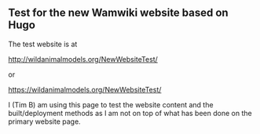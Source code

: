 ## Test for the new Wamwiki website based on Hugo

The test website is at

http://wildanimalmodels.org/NewWebsiteTest/

or

https://wildanimalmodels.org/NewWebsiteTest/

I (Tim B) am using this page to test the website content and the built/deployment methods as I am not on top of what has been done on the primary website page.
